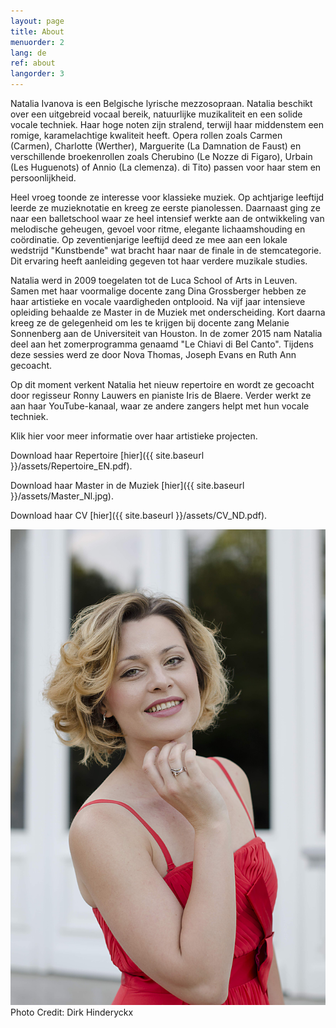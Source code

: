 ```yaml
---
layout: page
title: About
menuorder: 2
lang: de
ref: about
langorder: 3
---
```


Natalia Ivanova is een Belgische lyrische mezzosopraan. Natalia beschikt over een uitgebreid vocaal bereik, natuurlijke muzikaliteit en een solide vocale techniek. Haar hoge noten zijn stralend, terwijl haar middenstem een romige, karamelachtige kwaliteit heeft. Opera rollen zoals Carmen (Carmen), Charlotte (Werther), Marguerite (La Damnation de Faust) en verschillende broekenrollen zoals Cherubino (Le Nozze di Figaro), Urbain (Les Huguenots) of Annio (La clemenza). di Tito) passen voor haar stem en persoonlijkheid.

Heel vroeg toonde ze interesse voor klassieke muziek. Op achtjarige leeftijd leerde ze muzieknotatie en kreeg ze eerste pianolessen. Daarnaast ging ze naar een balletschool waar ze heel intensief werkte aan de ontwikkeling van melodische geheugen, gevoel voor ritme, elegante lichaamshouding en coördinatie. Op zeventienjarige leeftijd deed ze mee aan een lokale wedstrijd "Kunstbende" wat bracht haar naar de finale in de stemcategorie. Dit ervaring heeft aanleiding gegeven tot haar verdere muzikale studies.

Natalia werd in 2009 toegelaten tot de Luca School of Arts in Leuven. Samen met haar voormalige docente zang Dina Grossberger hebben ze haar artistieke en vocale vaardigheden ontplooid. Na vijf jaar intensieve opleiding behaalde ze Master in de Muziek met onderscheiding. Kort daarna kreeg ze de gelegenheid om les te krijgen bij docente zang Melanie Sonnenberg aan de Universiteit van Houston. In de zomer 2015 nam Natalia deel aan het zomerprogramma genaamd "Le Chiavi di Bel Canto". Tijdens deze sessies werd ze door Nova Thomas, Joseph Evans en Ruth Ann gecoacht.

Op dit moment verkent Natalia het nieuw repertoire en wordt ze gecoacht door regisseur Ronny Lauwers en pianiste Iris de Blaere. Verder werkt ze aan haar YouTube-kanaal, waar ze andere zangers helpt met hun vocale techniek.

Klik hier voor meer informatie over haar artistieke projecten.

Download haar Repertoire [hier]({{ site.baseurl }}/assets/Repertoire_EN.pdf).

Download haar Master in de Muziek [hier]({{ site.baseurl }}/assets/Master_Nl.jpg).

Download haar CV [hier]({{ site.baseurl }}/assets/CV_ND.pdf).                                  
                                                                                   
![A bio picture](assets/DSC_1026.jpg) Photo Credit: Dirk Hinderyckx
